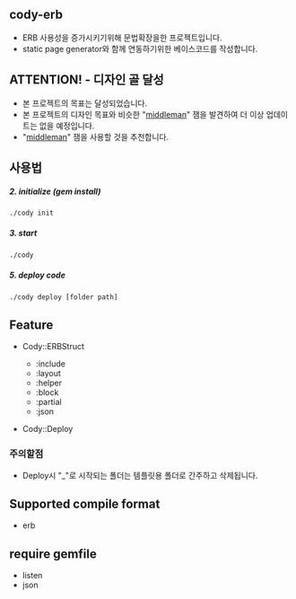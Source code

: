 ## cody-erb
  - ERB 사용성을 증가시키기위해 문법확장을한 프로젝트입니다.
  - static page generator와 함께 연동하기위한 베이스코드를 작성합니다.
  
## ATTENTION! - 디자인 골 달성
  - 본 프로젝트의 목표는 달성되었습니다.
  - 본 프로젝트의 디자인 목표와 비슷한 "<a href="https://middlemanapp.com">middleman</a>" 잼을 발견하여 더 이상 업데이트는 없을 예정입니다.
  - "<a href="https://middlemanapp.com">middleman</a>" 잼을 사용할 것을 추천합니다.

## 사용법

##### 2. initialize (gem install)
```sh
./cody init
```

##### 3. start
```sh
./cody
```

##### 5. deploy code
```sh
./cody deploy [folder path]
```

## Feature
  - Cody::ERBStruct
    - :include
    - :layout
    - :helper    
    - :block
    - :partial
    - :json
    
  - Cody::Deploy

### 주의할점
  - Deploy시 "_"로 시작되는 폴더는 템플릿용 폴더로 간주하고 삭제됩니다.
 
## Supported compile format
  - erb

## require gemfile
  - listen
  - json
